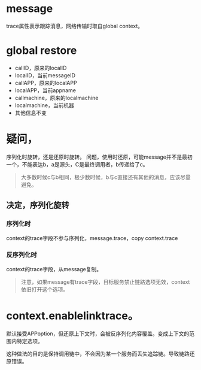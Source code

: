 # message
trace属性表示跟踪消息，网络传输时取自global context。

# global restore
- callID，原来的localID
- localID，当前messageID
- callAPP，原来的localAPP
- localAPP，当前appname
- callmachine，原来的localmachine
- localmachine，当前机器
- 其他信息不变

# 疑问，
序列化时旋转，还是还原时旋转。
问题，使用时还原，可能message并不是最初一个，不能表达b，a是源头，C是最终调用者，b传递给了c。
> 大多数时候c与b相同，极少数时候，b与c直接还有其他的消息，应该尽量避免。

## 决定，序列化旋转
### 序列化时
context的trace字段不参与序列化，message.trace，copy context.trace

### 反序列化时
context的trace字段，从message复制。
> 注意，如果message有trace字段，目标服务禁止链路选项无效，context依旧打开这个选项。

# context.enablelinktrace。

默认接受APPoption，但还原上下文时，会被反序列化内容覆盖。变成上下文的范围内特定选项。

这种做法的目的是保持调用链中，不会因为某一个服务而丢失追踪链。导致链路还原错误。


